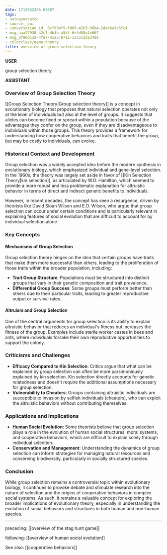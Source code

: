 ```yaml
---
date: 1713932205.69697
tags:
- autogenerated
- source__oai
- conversation_id__6cf034f9-fd66-42b3-96b4-2dab6a3e6fc4
- msg_aaa27930-42c7-4b1b-a5df-6efd50a1e667
- msg_2f9ddc32-4fe7-4125-8711-33c5c2d134d6
- colorclass/game-theory
title: overview of group selection theory
---
```


**USER**

group selection theory


**ASSISTANT**

### Overview of Group Selection Theory

[[Group Selection Theory|Group selection theory]] is a concept in evolutionary biology that proposes that natural selection operates not only at the level of individuals but also at the level of groups. It suggests that alleles can become fixed or spread within a population because of the advantages they confer on the group, even if they are disadvantageous to individuals within those groups. This theory provides a framework for understanding how cooperative behaviors and traits that benefit the group, but may be costly to individuals, can evolve.

### Historical Context and Development

Group selection was a widely accepted idea before the modern synthesis in evolutionary biology, which emphasized individual and gene-level selection. In the 1960s, the theory was largely set aside in favor of [[Kin Selection Theory|kin selection]], as articulated by W.D. Hamilton, which seemed to provide a more robust and less problematic explanation for altruistic behavior in terms of direct and indirect genetic benefits to individuals.

However, in recent decades, the concept has seen a resurgence, driven by theorists like David Sloan Wilson and E.O. Wilson, who argue that group selection can occur under certain conditions and is particularly relevant in explaining features of social evolution that are difficult to account for by individual selection alone.

### Key Concepts

#### Mechanisms of Group Selection

Group selection theory hinges on the idea that certain groups have traits that make them more successful than others, leading to the proliferation of those traits within the broader population, including:
- **Trait Group Structure**: Populations must be structured into distinct groups that vary in their genetic composition and trait prevalence.
- **Differential Group Success**: Some groups must perform better than others due to their particular traits, leading to greater reproductive output or survival rates.

#### Altruism and Group Selection

One of the central arguments for group selection is its ability to explain altruistic behavior that reduces an individual's fitness but increases the fitness of the group. Examples include sterile worker castes in bees and ants, where individuals forsake their own reproductive opportunities to support the colony.

### Criticisms and Challenges

- **Efficacy Compared to Kin Selection**: Critics argue that what can be explained by group selection can often be more parsimoniously explained by kin selection. Kin selection directly accounts for genetic relatedness and doesn't require the additional assumptions necessary for group selection.
- **Vulnerability to Cheaters**: Groups containing altruistic individuals are susceptible to invasion by selfish individuals (cheaters), who can exploit the altruistic behaviors without contributing themselves.

### Applications and Implications

- **Human Social Evolution**: Some theorists believe that group selection plays a role in the evolution of human social structures, moral systems, and cooperative behaviors, which are difficult to explain solely through individual selection.
- **Conservation and Management**: Understanding the dynamics of group selection can inform strategies for managing natural resources and conserving biodiversity, particularly in socially structured species.

### Conclusion

While group selection remains a controversial topic within evolutionary biology, it continues to provoke debate and stimulate research into the nature of selection and the origins of cooperative behaviors in complex social systems. As such, it remains a valuable concept for exploring the broader implications of evolutionary theory, especially in understanding the evolution of social behaviors and structures in both human and non-human species.


---

preceding: [[overview of the stag hunt game]]  


following: [[overview of human social evolution]]

See also: [[cooperative behaviors]]